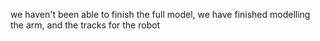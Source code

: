 we haven't been able to finish the full model, we have finished modelling the arm, and the tracks for the robot
